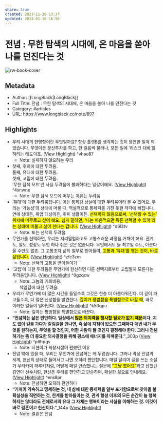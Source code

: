 ```yaml
---
share: true
created: 2023-11-20 13:37
updated: 2024-01-16 16:58
---
```


# 전념 : 무한 탐색의 시대에, 온 마음을 쏟아 나를 던진다는 것

![rw-book-cover](https://longblack-contens.s3.ap-northeast-2.amazonaws.com/image/20231117/170018470475f251cd81673ed7cd1b39300cf8ad23.png)

## Metadata
- Author: [[LongBlack|LongBlack]]
- Full Title: 전념 : 무한 탐색의 시대에, 온 마음을 쏟아 나를 던진다는 것
- Category: #articles
- URL: https://www.longblack.co/note/897

## Highlights
- 우리 시대의 현명함이란 무엇일까요? 항상 플랜B를 생각하는 것이 당연한 일이 되었습니다. 무엇이든 분산투자를 하고, 한 걸음씩 물러나, 모든 일에 ‘리스크 대비’를 하려는 태도이죠. ([View Highlight](https://read.readwise.io/read/01hfna3ncphznexj76xejh8rhp)) ^vhau87
    - Note: 실패하지 않으려는 우리
- 첫째, 후회에 대한 두려움.  
  둘째, 유대에 대한 두려움.  
  셋째, 고립에 대한 두려움.  
  ‘무한 탐색 모드’란 사실 두려움에 불과하다는 일갈이에요. ([View Highlight](https://read.readwise.io/read/01hfn9bjv7s13pwswp3x1hda24)) ^4snwne
    - Note: 무한 탐색 모드에 머무는 이유는 두려움
- ‘유대’에 대한 두려움입니다. 이는 통제감 상실에 대한 두려움이라 볼 수 있어요. 우리는 ‘가능성’의 상태에 머물 때, 역설적으로 통제력을 가진 듯한 착각에 빠집니다. 연애 상대든, 취업 대상이든, 취미 생활이든. <mark class="hltr-red">선택하지 않음으로써, ‘선택할 수 있는’ 위치에 머무르고 싶어 해요. 쉽게 말하면, ‘나는 마음먹으면 뭐든 선택할 수 있어’라는 상태에 머물고 싶어 한다는 겁니다.</mark> ([View Highlight](https://read.readwise.io/read/01hfn9eyzmejmqmhhm9h8xpdkp)) ^d6l3tv
    - Note: 또는 선택의 두려움.
- 무언가를 선택하면, 우리는 지리멸렬하고도 고통스러운 과정을 거쳐야 해요. 관계도, 일도, 성장도 무엇 하나 쉬운 것은 없습니다. 무엇에서도 늘 최고일 수도, 아름다울 수만도 없죠. 그 고통조차 삶의 일부로 받아들여, <mark class="hltr-red">고통과 ‘유대’를 맺는 것이, 바로 삶입니다.</mark> ([View Highlight](https://read.readwise.io/read/01hfn9fby4v3r2gj7ye4f9edk3)) ^zfc3zm
    - Note: 선택의 고통을 받아들이기
- ‘고립’에 대한 두려움은 무언가에 헌신하면 다른 선택지로부터 고립될지 모른다는 두려움입니다. ([View Highlight](https://read.readwise.io/read/01hfn9fw9b4qpvsrv0agd4ncjd)) ^0gzqcw
    - Note: 그놈의 기회비용.  
      책임감에 대한 두려움.
- 우리가 무언가에 더 많은 시간을 들일수록 그것은 한층 더 아름다워진다. 더 깊이 파고들수록, 더 많은 신성함을 발견한다. <mark class="hltr-red">깊이가 평범함을 특별함으로 바꿀 때</mark>, 바로 이러한 일들이 일어난다. ([View Highlight](https://read.readwise.io/read/01hfnajgvnkhqj6vae4hcg5sn8)) ^k50qpu
    - Note: 깊이는 평범함을 특별함으로 바꾼다.
- **“전념하는 삶은 편안하다. 일상에서 <mark class="hltr-red">많은 의지력을 행사할 필요가 없기 때문</mark>이다. 지도 없이 길을 가다가 갈림길을 만나면, 즉 삶에 지침이 없으면 그때마다 매번 내가 무엇을 원하는지, 무엇을 할 것인지, 어떤 사람이 될 것인지 결정해야 한다. 그러나 전념하기는 좀 더 중요한 의사결정을 위해 평소에 에너지를 아껴준다.”**_303p ([View Highlight](https://read.readwise.io/read/01hfn9p04xvfvf0z42ekxxv2rg)) ^p6hpgv
    - Note: 서현이가 학창시절이 편했던 이유
- 전념 밖에 있을 때, 우리는 무언가에 전념하는 게 두렵습니다. 그러나 막상 전념의 세계, 헌신의 상태로 들어서고 나면 오히려 편안합니다. 매일 달리며 글을 쓰는 소설가 무라카미 하루키처럼, 어떻게 매일 연습했냐는 질문에 <mark class="hltr-red">“그냥 했어요”</mark>라고 답했던 김연아 선수처럼, 헌신은 우리를 편안하고 단순하며, 확실한 삶으로 안내해요. ([View Highlight](https://read.readwise.io/read/01hfn9pf1xbj8et16jj9n5wx3m)) ^ens8pr
    - Note: 전념하면 오히려 편안하다
- **“기꺼이 약속하고 맹세하는 것, 내 삶에 대한 통제력을 일부 포기함으로써 찾아올 불확실성을 직면하는 것, 한계를 받아들이는 것, 관계 형성 이후의 모든 순간이 늘 행복하지는 않더라도 전체로서의 유대 그 자체는 행복이라는 사실을 이해하는 것. 이것이 바로 결혼이고 헌신이다.”**_144p ([View Highlight](https://read.readwise.io/read/01hfn9wc1dbe6de0s6bq1tzazk))
    - Note: 결혼은 전념
